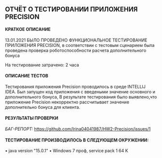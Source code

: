 ОТЧЁТ О ТЕСТИРОВАНИИ ПРИЛОЖЕНИЯ PRECISION
-----------------------------------------

#### КРАТКОЕ ОПИСАНИЕ ####

13.01.2021 БЫЛО ПРОВЕДЕНО ФУНКЦИОНАЛЬНОЕ ТЕСТИРОВАНИЕ ПРИЛОЖЕНИЯ PRECISION, в соответствии 
с тестовым сценарием была проведена проверка роботоспособности расчета дополнительного бонуса

На тестирование затрачено: 2 часа

#### ОПИСАНИЕ ТЕСТОВ #### 

Тестирования приложения Precision проводилось в среде INTELLIJ IDEA.
Был запущен код приложения с введеными значение основного и дополнительного бонуса, 
В результате тестирования было выявлено,что приложение Precision некорректно
рассчитывает значение дополнительно бонуса для клиента.

#### РЕЗУЛЬТАТЫ ПРОВЕРКИ ####  

*БАГ-РЕПОРТ:* https://github.com/Irina04041987/HW2-Precision/issues/1

#### ТЕСТИРОВАНИЕ ПРОИЗВОДИЛОСЬ В СЛЕДУЮЩЕМ ОКРУЖЕНИИ: #### 

• java version "15.0.1"
• Windows 7 проф, service pack 1 64 K
